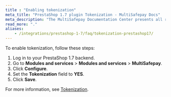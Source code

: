 ```yaml
---
title : "Enabling tokenization"
meta_title: "PrestaShop 1.7 plugin Tokenization - MultiSafepay Docs"
meta_description: "The MultiSafepay Documentation Center presents all relevant information about our Plugins and API. You can also find support pages for payment methods, tools and general questions as well as the contact details of our Support and Integration Teams."
read_more: "."
aliases: 
    - /integrations/prestashop-1-7/faq/tokenization-prestashop17/
---
```


To enable tokenization, follow these steps:

1. Log in to your PrestaShop 1.7 backend. 
2. Go to **Modules and services** > **Modules and services** > **MultiSafepay**.
3. Click **Configure**.
4. Set the **Tokenization** field to **YES**.
5. Click **Save**.

For more information, see [Tokenization](/tools/tokenization/tokenization-api-level).